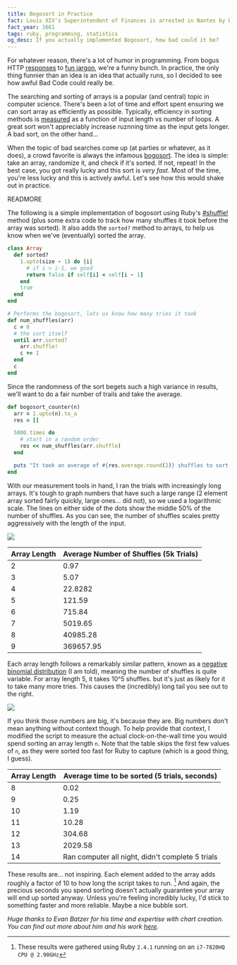 ```yaml
---
title: Bogosort in Practice
fact: Louis XIV's Superintendent of Finances is arrested in Nantes by D'Artagnan, captain of the king's musketeers.
fact_year: 1661
tags: ruby, programming, statistics
og_desc: If you actually implemented Bogosort, how bad could it be?
---
```


For whatever reason, there's a lot of humor in programming. From bogus HTTP [responses](https://en.wikipedia.org/wiki/Hyper_Text_Coffee_Pot_Control_Protocol) to [fun jargon](https://blog.codinghorror.com/new-programming-jargon/), we're a funny bunch. In practice, the only thing funnier than an idea is an idea that actually runs, so I decided to see how awful Bad Code could really be.

The searching and sorting of arrays is a popular (and central) topic in computer science. There's been a lot of time and effort spent ensuring we can sort array as efficiently as possible. Typically, efficiency in sorting methods is [measured](https://en.wikipedia.org/wiki/Big_O_notation) as a function of input length vs number of loops. A great sort won't appreciably increase ruznning time as the input gets longer. A bad sort, on the other hand...

When the topic of bad searches come up (at parties or whatever, as it does), a crowd favorite is always the infamous [bogosort](https://en.wikipedia.org/wiki/Bogosort). The idea is simple: take an array, randomize it, and check if it's sorted. If not, repeat! In the best case, you got really lucky and this sort is *very fast*. Most of the time, you're less lucky and this is actively awful. Let's see how this would shake out in practice.

READMORE

The following is a simple implementation of bogosort using Ruby's [#shuffle!](https://ruby-doc.org/core-2.4.0/Array.html#method-i-shuffle-21) method (plus some extra code to track how many shuffles it took before the array was sorted). It also adds the `sorted?` method to arrays, to help us know when we've (eventually) sorted the array.

```ruby
class Array
  def sorted?
    1.upto(size - 1) do |i|
      # if i > i-1, we good
      return false if self[i] < self[i - 1]
    end
    true
  end
end

# Performs the bogosort, lets us know how many tries it took
def num_shuffles(arr)
  c = 0
  # the sort itself
  until arr.sorted?
    arr.shuffle!
    c += 1
  end
  c
end
```

Since the randomness of the sort begets such a high variance in results, we'll want to do a fair number of trails and take the average.

```ruby
def bogosort_counter(n)
  arr = 1.upto(n).to_a
  res = []

  5000.times do
    # start in a random order
    res << num_shuffles(arr.shuffle)
  end

  puts "It took an average of #{res.average.round(2)} shuffles to sort an array of length #{n}"
end
```

With our measurement tools in hand, I ran the trials with increasingly long arrays. It's tough to graph numbers that have such a large range (2 element array sorted fairly quickly, large ones... did not), so we used a logarithmic scale. The lines on either side of the dots show the middle 50% of the number of shuffles. As you can see, the number of shuffles scales pretty aggressively with the length of the input.

![](https://i.imgur.com/Tz1cT87.png)

| Array Length | Average Number of Shuffles (5k Trials) |
| ------------ | -------------------------------------- |
| 2            | 0.97                                   |
| 3            | 5.07                                   |
| 4            | 22.8282                                |
| 5            | 121.59                                 |
| 6            | 715.84                                 |
| 7            | 5019.65                                |
| 8            | 40985.28                               |
| 9            | 369657.95                              |

Each array length follows a remarkably similar pattern, known as a [negative binomial distribution](https://en.wikipedia.org/wiki/Negative_binomial_distribution) (I am told), meaning the number of shuffles is quite variable. For array length 5, it takes 10^5 shuffles. but it's just as likely for it to take many more tries. This causes the (incredibly) long tail you see out to the right.

![](https://i.imgur.com/QPR1IQ4.png)

If you think those numbers are big, it's because they are. Big numbers don't mean anything without context though. To help provide that context, I modified the script to measure the actual clock-on-the-wall time you would spend sorting an array length `n`. Note that the table skips the first few values of `n`, as they were sorted too fast for Ruby to capture (which is a good thing, I guess).

| Array Length | Average time to be sorted (5 trials, seconds) |
| ------------ | ---------------------------------------- |
| 8            | 0.02                                     |
| 9            | 0.25                                     |
| 10           | 1.19                                     |
| 11           | 10.28                                    |
| 12           | 304.68                                   |
| 13           | 2029.58                                  |
| 14           | Ran computer all night, didn't complete 5 trials |

These results are... not inspiring. Each element added to the array adds roughly a factor of 10 to how long the script takes to run. [^1 ] And again, the precious seconds you spend sorting doesn't actually guarantee your array will end up sorted anyway. Unless you're feeling incredibly lucky, I'd stick to something faster and more reliable. Maybe a nice bubble sort.

*Huge thanks to Evan Batzer for his time and expertise with chart creation. You can find out more about him and his work [here](https://ebatzer.github.io/).*

[^1]: These results were gathered using Ruby `2.4.1` running on an `i7-7820HQ CPU @ 2.90GHz`

